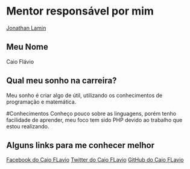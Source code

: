 # Mentor responsável por mim

[Jonathan Lamin](/mentores/perfis/jonathan_lamim.md)

## Meu Nome

Caio Flávio

## Qual meu sonho na carreira?

Meu sonho é criar algo de útil, utilizando os conhecimentos de programação e matemática.

#Conhecimentos
Conheço pouco sobre as linguagens, porém tenho facilidade de aprender, meu foco tem sido PHP devido ao trabalho que estou realizando.

## Alguns links para me conhecer melhor

[Facebook do Caio FLavio](https://www.facebook.com/kaioflavioo)
[Twitter do Caio FLavio](https://twitter.com/kaioflavio123)
[GitHub do Caio FLavio](https://github.com/CaioFlavio)
